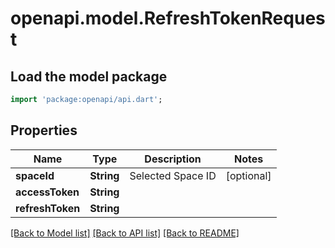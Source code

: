 # openapi.model.RefreshTokenRequest

## Load the model package
```dart
import 'package:openapi/api.dart';
```

## Properties
Name | Type | Description | Notes
------------ | ------------- | ------------- | -------------
**spaceId** | **String** | Selected Space ID | [optional] 
**accessToken** | **String** |  | 
**refreshToken** | **String** |  | 

[[Back to Model list]](../README.md#documentation-for-models) [[Back to API list]](../README.md#documentation-for-api-endpoints) [[Back to README]](../README.md)


